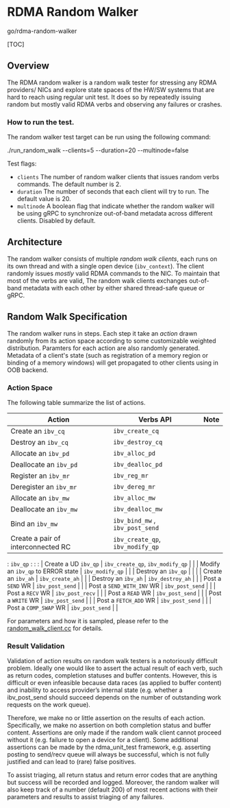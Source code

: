 # RDMA Random Walker

go/rdma-random-walker

<!--*
# Document freshness: For more information, see go/fresh-source.
freshness: { owner: 'daweihuang' reviewed: '2022-10-12' }
*-->

[TOC]

## Overview

The RDMA random walker is a random walk tester for stressing any RDMA providers/
NICs and explore state spaces of the HW/SW systems that are hard to reach using
regular unit test. It does so by repeatedly issuing random but mostly valid RDMA
verbs and observing any failures or crashes.

### How to run the test.

The random walker test target can be run using the following command:

./run_random_walk --clients=5 --duration=20 --multinode=false

Test flags:

*   `clients` The number of random walker clients that issues random verbs
    commands. The default number is 2.
*   `duration` The number of seconds that each client will try to run. The
    default value is 20.
*   `multinode` A boolean flag that indicate whether the random walker will be
    using gRPC to synchronize out-of-band metadata across different clients.
    Disabled by default.

## Architecture

The random walker consists of multiple *random walk clients*, each runs on its
own thread and with a single open device (`ibv_context`). The client randomly
issues *mostly* valid RDMA commands to the NIC. To maintain that most of the
verbs are valid, The random walk clients exchanges out-of-band metadata with
each other by either shared thread-safe queue or gRPC.

## Random Walk Specification

The random walker runs in steps. Each step it take an *action* drawn randomly
from its action space according to some customizable weighted distribution.
Paramters for each action are also randomly generated. Metadata of a client's
state (such as registration of a memory region or binding of a memory windows)
will get propagated to other clients using in OOB backend.

### Action Space

The following table summarize the list of actions.

| Action                             | Verbs API                        | Note |
| ---------------------------------- | -------------------------------- | ---- |
| Create an `ibv_cq`                 | `ibv_create_cq`                  |      |
| Destroy an `ibv_cq`                | `ibv_destroy_cq`                 |      |
| Allocate an `ibv_pd`               | `ibv_alloc_pd`                   |      |
| Deallocate an `ibv_pd`             | `ibv_dealloc_pd`                 |      |
| Register an `ibv_mr`               | `ibv_reg_mr`                     |      |
| Deregister an `ibv_mr`             | `ibv_dereg_mr`                   |      |
| Allocate an `ibv_mw`               | `ibv_alloc_mw`                   |      |
| Deallocate an `ibv_mw`             | `ibv_dealloc_mw`                 |      |
| Bind an `ibv_mw`                   | `ibv_bind_mw` , `ibv_post_send`  |      |
| Create a pair of interconnected RC | `ibv_create_qp`, `ibv_modify_qp` |      |
: `ibv_qp`                           :                                  :      :
| Create a UD `ibv_qp`               | `ibv_create_qp`, `ibv_modify_qp` |      |
| Modify an `ibv_qp` to ERROR state  | `ibv_modify_qp`                  |      |
| Destroy an `ibv_qp`                |                                  |      |
| Create an `ibv_ah`                 | `ibv_create_ah`                  |      |
| Destroy an `ibv_ah`                | `ibv_destroy_ah`                 |      |
| Post a `SEND` WR                   | `ibv_post_send`                  |      |
| Post a `SEND_WITH_INV` WR          | `ibv_post_send`                  |      |
| Post a `RECV` WR                   | `ibv_post_recv`                  |      |
| Post a `READ` WR                   | `ibv_post_send`                  |      |
| Post a `WRITE` WR                  | `ibv_post_send`                  |      |
| Post a `FETCH_ADD` WR              | `ibv_post_send`                  |      |
| Post a `COMP_SWAP` WR              | `ibv_post_send`                  |      |

For parameters and how it is sampled, please refer to the
[random_walk_client.cc](https://github.com/google/rdma-unit-test/blob/master/random_walk/internal/random_walk_client.cc)
for details.

### Result Validation

Validation of action results on random walk testers is a notoriously difficult
problem. Ideally one would like to assert the actual result of each verb, such
as return codes, completion statuses and buffer contents. However, this is
difficult or even infeasible because data races (as applied to buffer content)
and inability to access provider’s internal state (e.g. whether a ibv_post_send
should succeed depends on the number of outstanding work requests on the work
queue).

Therefore, we make no or little assertion on the results of each action.
Specifically, we make no assertion on both completion status and buffer content.
Assertions are only made if the random walk client cannot proceed without it
(e.g. failure to open a device for a client). Some additional assertions can be
made by the rdma_unit_test framework, e.g. asserting posting to send/recv queue
will always be successful, which is not fully justified and can lead to (rare)
false positives.

To assist triaging, all return status and return error codes that are anything
but success will be recorded and logged. Moreover, the random walker will also
keep track of a number (default 200) of most recent actions with their
parameters and results to assist triaging of any failures.

